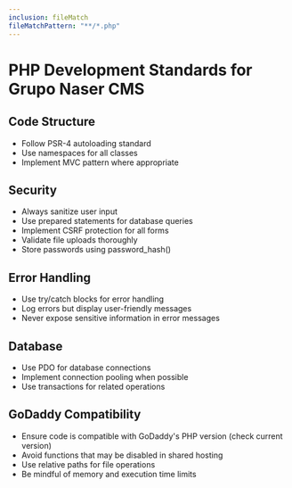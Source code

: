 ```yaml
---
inclusion: fileMatch
fileMatchPattern: "**/*.php"
---
```


# PHP Development Standards for Grupo Naser CMS

## Code Structure

- Follow PSR-4 autoloading standard
- Use namespaces for all classes
- Implement MVC pattern where appropriate

## Security

- Always sanitize user input
- Use prepared statements for database queries
- Implement CSRF protection for all forms
- Validate file uploads thoroughly
- Store passwords using password_hash()

## Error Handling

- Use try/catch blocks for error handling
- Log errors but display user-friendly messages
- Never expose sensitive information in error messages

## Database

- Use PDO for database connections
- Implement connection pooling when possible
- Use transactions for related operations

## GoDaddy Compatibility

- Ensure code is compatible with GoDaddy's PHP version (check current version)
- Avoid functions that may be disabled in shared hosting
- Use relative paths for file operations
- Be mindful of memory and execution time limits
